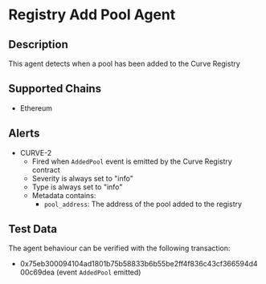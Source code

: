 # Registry Add Pool Agent

## Description
This agent detects when a pool has been added to the Curve Registry

## Supported Chains

- Ethereum

## Alerts

- CURVE-2
  - Fired when `AddedPool` event is emitted by the Curve Registry contract
  - Severity is always set to "info"
  - Type is always set to "info"
  - Metadata contains:
    - `pool_address`: The address of the pool added to the registry

## Test Data

The agent behaviour can be verified with the following transaction:

- 0x75eb300094104ad1801b75b58833b6b55be2ff4f836c43cf366594d400c69dea (event `AddedPool` emitted)
